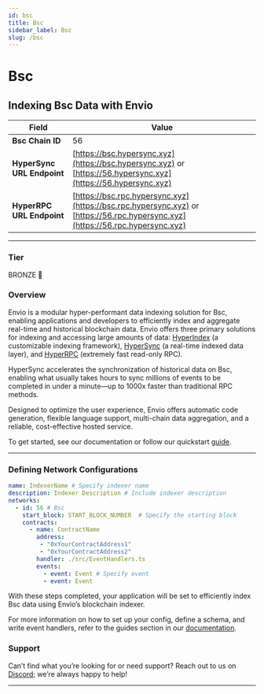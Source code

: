```yaml
---
id: bsc
title: Bsc
sidebar_label: Bsc
slug: /bsc
---
```


# Bsc

## Indexing Bsc Data with Envio

| **Field**                     | **Value**                                                                                          |
|-------------------------------|----------------------------------------------------------------------------------------------------|
| **Bsc Chain ID**     | 56                                                                                            |
| **HyperSync URL Endpoint**    | [https://bsc.hypersync.xyz](https://bsc.hypersync.xyz) or [https://56.hypersync.xyz](https://56.hypersync.xyz) |
| **HyperRPC URL Endpoint**     | [https://bsc.rpc.hypersync.xyz](https://bsc.rpc.hypersync.xyz) or [https://56.rpc.hypersync.xyz](https://56.rpc.hypersync.xyz) |

---

### Tier

BRONZE 🥉

### Overview

Envio is a modular hyper-performant data indexing solution for Bsc, enabling applications and developers to efficiently index and aggregate real-time and historical blockchain data. Envio offers three primary solutions for indexing and accessing large amounts of data: [HyperIndex](/docs/HyperIndex/overview) (a customizable indexing framework), [HyperSync](/docs/HyperSync/overview) (a real-time indexed data layer), and [HyperRPC](/docs/HyperSync/overview-hyperrpc) (extremely fast read-only RPC).

HyperSync accelerates the synchronization of historical data on Bsc, enabling what usually takes hours to sync millions of events to be completed in under a minute—up to 1000x faster than traditional RPC methods.

Designed to optimize the user experience, Envio offers automatic code generation, flexible language support, multi-chain data aggregation, and a reliable, cost-effective hosted service.

To get started, see our documentation or follow our quickstart [guide](/docs/HyperIndex/contract-import).

---

### Defining Network Configurations

```yaml
name: IndexerName # Specify indexer name
description: Indexer Description # Include indexer description
networks:
  - id: 56 # Bsc  
    start_block: START_BLOCK_NUMBER  # Specify the starting block
    contracts:
      - name: ContractName
        address:
         - "0xYourContractAddress1"
         - "0xYourContractAddress2"
        handler: ./src/EventHandlers.ts
        events:
          - event: Event # Specify event
          - event: Event
```

With these steps completed, your application will be set to efficiently index Bsc data using Envio’s blockchain indexer.

For more information on how to set up your config, define a schema, and write event handlers, refer to the guides section in our [documentation](/docs/HyperIndex/configuration-file).

### Support

Can’t find what you’re looking for or need support? Reach out to us on [Discord](https://discord.com/invite/Q9qt8gZ2fX); we’re always happy to help!

---
